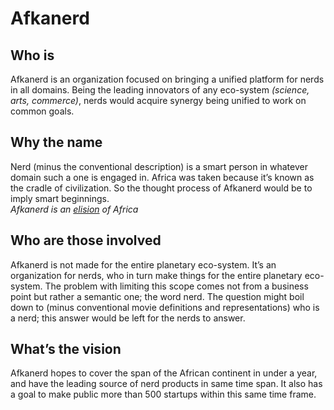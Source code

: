 # Afkanerd

## Who is
Afkanerd is an organization focused on bringing a unified platform for nerds in all domains. Being the leading innovators of any eco-system <i>(science, arts, commerce)</i>, nerds would acquire synergy being unified to work on common goals. 

## Why the name
Nerd (minus the conventional description) is a smart person in whatever domain such a one is engaged in. 
Africa was taken because it’s known as the cradle of civilization. So the thought process of Afkanerd would be to imply smart beginnings. <br>
<i>Afkanerd is an <a href="http://www.thefreedictionary.com/elision">elision</a> of Africa</i>

## Who are those involved
Afkanerd is not made for the entire planetary eco-system. It’s an organization for nerds, who in turn make things for the entire planetary eco-system. The problem with limiting this scope comes not from a business point but rather a semantic one; the word nerd. The question might boil down to (minus conventional movie definitions and representations) who is a nerd; this answer would be left for the nerds to answer.

## What’s the vision
Afkanerd hopes to cover the span of the African continent in under a year, and have the leading source of nerd products in same time span. It also has a goal to make public more than 500 startups within this same time frame.

